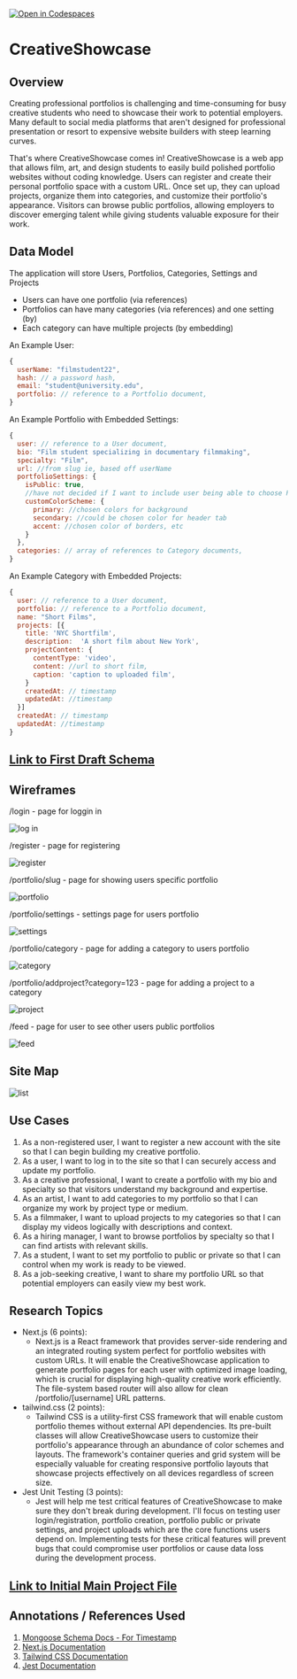 [![Open in Codespaces](https://classroom.github.com/assets/launch-codespace-2972f46106e565e64193e422d61a12cf1da4916b45550586e14ef0a7c637dd04.svg)](https://classroom.github.com/open-in-codespaces?assignment_repo_id=18790227)

# CreativeShowcase

## Overview
Creating professional portfolios is challenging and time-consuming for busy creative students who need to showcase their work to potential employers. Many default to social media platforms that aren't designed for professional presentation or resort to expensive website builders with steep learning curves. 

That's where CreativeShowcase comes in! CreativeShowcase is a web app that allows film, art, and design students to easily build polished portfolio websites without coding knowledge. Users can register and create their personal portfolio space with a custom URL. 
Once set up, they can upload projects, organize them into categories, and customize their portfolio's appearance. Visitors can browse public portfolios, allowing employers to discover emerging talent while giving students valuable exposure for their work.

## Data Model

The application will store Users, Portfolios, Categories, Settings and Projects

* Users can have one portfolio (via references)
* Portfolios can have many categories (via references) and one setting (by)
* Each category can have multiple projects (by embedding)

An Example User:
```javascript
{
  userName: "filmstudent22",
  hash: // a password hash,
  email: "student@university.edu",
  portfolio: // reference to a Portfolio document,
}
```
An Example Portfolio with Embedded Settings:

```javascript
{
  user: // reference to a User document,
  bio: "Film student specializing in documentary filmmaking",
  specialty: "Film",
  url: //from slug ie, based off userName
  portfolioSettings: {
    isPublic: true,
    //have not decided if I want to include user being able to choose Portfolio colors in proj scope
    customColorScheme: {
      primary: //chosen colors for background
      secondary: //could be chosen color for header tab
      accent: //chosen color of borders, etc
    }
  },
  categories: // array of references to Category documents,
}
```
An Example Category with Embedded Projects:
```javascript
{
  user: // reference to a User document,
  portfolio: // reference to a Portfolio document,
  name: "Short Films",
  projects: [{
    title: 'NYC Shortfilm',
    description:  'A short film about New York',
    projectContent: {
      contentType: 'video',
      content: //url to short film,
      caption: 'caption to uploaded film',
    }
    createdAt: // timestamp
    updatedAt: //timestamp
  }]
  createdAt: // timestamp
  updatedAt: //timestamp
}
```

## [Link to First Draft Schema](db.mjs) 

## Wireframes


/login - page for loggin in

![log in](documentation/LoginPage.png)

/register - page for registering

![register](documentation/SignupPage.png)

/portfolio/slug - page for showing users specific portfolio

![portfolio](documentation/Portfolio__slug.png)

/portfolio/settings - settings page for users portfolio

![settings](documentation/Portfolio_Settings.png)

/portfolio/category - page for adding a category to users portfolio

![category](documentation/AddCategory.png)

/portfolio/addproject?category=123 - page for adding a project to a category

![project](documentation/AddProject.png)

/feed - page for user to see other users public portfolios

![feed](documentation/GlobalFeed.png)

## Site Map

![list](documentation/Portfolioportfolioslug.png)

## Use Cases
1. As a non-registered user, I want to register a new account with the site so that I can begin building my creative portfolio.
2. As a user, I want to log in to the site so that I can securely access and update my portfolio.
3. As a creative professional, I want to create a portfolio with my bio and specialty so that visitors understand my background and expertise.
4. As an artist, I want to add categories to my portfolio so that I can organize my work by project type or medium.
5. As a filmmaker, I want to upload projects to my categories so that I can display my videos logically with descriptions and context.
6. As a hiring manager, I want to browse portfolios by specialty so that I can find artists with relevant skills.
7. As a student, I want to set my portfolio to public or private so that I can control when my work is ready to be viewed.
8. As a job-seeking creative, I want to share my portfolio URL so that potential employers can easily view my best work.

## Research Topics
* Next.js (6 points):
    * Next.js is a React framework that provides server-side rendering and an integrated routing system perfect for portfolio websites with custom URLs. It will enable the CreativeShowcase application to generate portfolio pages for each user with optimized image loading, which is crucial for displaying high-quality creative work efficiently. The file-system based router will also allow for clean /portfolio/[username] URL patterns. 
* tailwind.css (2 points):
    *  Tailwind CSS is a utility-first CSS framework that will enable custom portfolio themes without external API dependencies. Its pre-built classes will allow CreativeShowcase users to customize their portfolio's appearance through an abundance of color schemes and layouts. The framework's container queries and grid system will be especially valuable for creating responsive portfolio layouts that showcase projects effectively on all devices regardless of screen size.
* Jest Unit Testing (3 points):
  * Jest will help me test critical features of CreativeShowcase to make sure they don't break during development. I'll focus on testing user login/registration, portfolio creation, portfolio public or private settings, and project uploads which are the core functions users depend on. Implementing tests for these critical features will prevent bugs that could compromise user portfolios or cause data loss during the development process.


## [Link to Initial Main Project File](app.mjs) 

## Annotations / References Used
1. [Mongoose Schema Docs - For Timestamp](https://mongoosejs.com/docs/guide.html)
2. [Next.js Documentation](https://nextjs.org/)
3. [Tailwind CSS Documentation](https://tailwindcss.com/)
4. [Jest Documentation](https://jestjs.io/)

